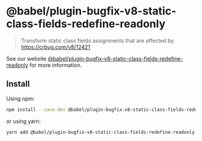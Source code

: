 # @babel/plugin-bugfix-v8-static-class-fields-redefine-readonly

> Transform static class fields assignments that are affected by https://crbug.com/v8/12421

See our website [@babel/plugin-bugfix-v8-static-class-fields-redefine-readonly](https://babeljs.io/docs/en/babel-plugin-bugfix-v8-static-class-fields-redefine-readonly) for more information.

## Install

Using npm:

```sh
npm install --save-dev @babel/plugin-bugfix-v8-static-class-fields-redefine-readonly
```

or using yarn:

```sh
yarn add @babel/plugin-bugfix-v8-static-class-fields-redefine-readonly --dev
```
